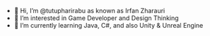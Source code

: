 - 👋 Hi, I’m @tutupharirabu as known as Irfan Zharauri
- 👀 I’m interested in Game Developer and Design Thinking
- 🌱 I’m currently learning Java, C#, and also Unity & Unreal Engine 

<!---
tutupharirabu/tutupharirabu is a ✨ special ✨ repository because its `README.md` (this file) appears on your GitHub profile.
You can click the Preview link to take a look at your changes.
--->
